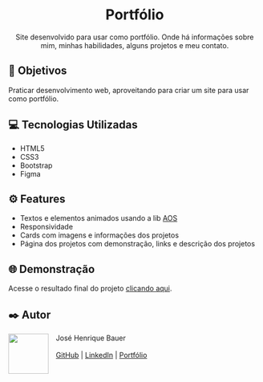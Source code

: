 <h1 align="center">Portfólio</h1>

<p align="center">Site desenvolvido para usar como portfólio. Onde há informações sobre mim, minhas habilidades, alguns projetos e meu contato.</p>

## 🚀 Objetivos

Praticar desenvolvimento web, aproveitando para criar um site para usar como portfólio.

## 💻 Tecnologias Utilizadas

- HTML5
- CSS3
- Bootstrap
- Figma

## ⚙️ Features

- Textos e elementos animados usando a lib <a href="https://github.com/michalsnik/aos">AOS</a>
- Responsividade
- Cards com imagens e informações dos projetos
- Página dos projetos com demonstração, links e descrição dos projetos

## 🌐 Demonstração
Acesse o resultado final do projeto <a href="https://josebauer.github.io/portfolio/">clicando aqui</a>.

## ✒️ Autor
<p>
  <img align=left margin=10 width=80 src="https://avatars.githubusercontent.com/u/104539756?v=4"/>
  <p>&nbsp&nbsp&nbspJosé Henrique Bauer<br><br>
  &nbsp&nbsp&nbsp<a href="https://github.com/josebauer">GitHub</a>&nbsp;|&nbsp;<a href="https://www.linkedin.com/in/jose-henrique-bauer">LinkedIn</a>&nbsp;|&nbsp;<a href="https://josebauer.com.br">Portfólio</a>
  </p>
</p>
